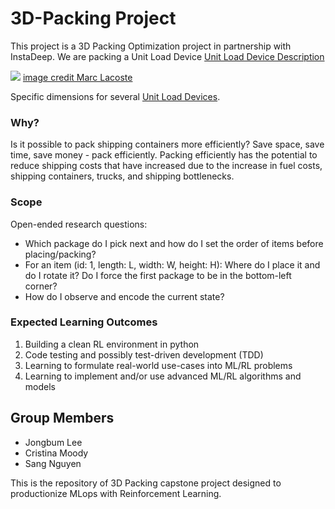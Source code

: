 # 3D-Packing Project
This project is a 3D Packing Optimization project in partnership with InstaDeep. We are packing a Unit Load Device [Unit Load Device Description](https://en.wikipedia.org/wiki/Unit_load_device)

<img src="https://upload.wikimedia.org/wikipedia/commons/8/81/Unit_load_device_sizes.png" height="198*1.25" width="273*1.25" > [image credit Marc Lacoste](https://commons.wikimedia.org/wiki/User:Marc_Lacoste)

Specific dimensions for several [Unit Load Devices](https://freight.qantas.com/freight-planning/equipment-uld.html).

### Why?
Is it possible to pack shipping containers more efficiently? Save space, save time, save money - pack efficiently.
Packing efficiently has the potential to reduce shipping costs that have increased due to the increase in fuel costs, shipping containers, trucks, and shipping bottlenecks.

### Scope
Open-ended research questions:
* Which package do I pick next and how do I set the order of items before placing/packing?
* For an item (id: 1, length: L, width: W, height: H): Where do I place it and do I rotate it? Do I force the first package to be in the bottom-left corner?
* How do I observe and encode the current state?

### Expected Learning Outcomes
1. Building a clean RL environment in python
2. Code testing and possibly test-driven development (TDD)
3. Learning to formulate real-world use-cases into ML/RL problems
4. Learning to implement and/or use advanced ML/RL algorithms and models


## Group Members
* Jongbum Lee
* Cristina Moody
* Sang Nguyen


This is the repository of 3D Packing capstone project designed to productionize MLops with Reinforcement Learning.

